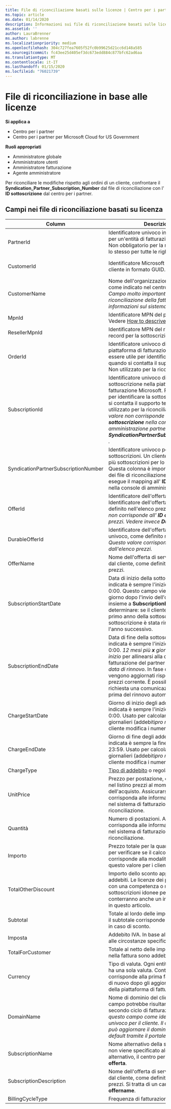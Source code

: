 ```yaml
---
title: File di riconciliazione basati sulle licenze | Centro per i partner
ms.topic: article
ms.date: 01/14/2020
description: Informazioni sui file di riconciliazione basati sulle licenze nel centro per i partner.
ms.assetid: ''
author: LauraBrenner
ms.author: labrenne
ms.localizationpriority: medium
ms.openlocfilehash: 304c727fea7605f52fc0b99625d21cc6d148a585
ms.sourcegitcommit: fc43ee25d405ef3dc673edd884c877bfc62ad6aa
ms.translationtype: MT
ms.contentlocale: it-IT
ms.lasthandoff: 01/15/2020
ms.locfileid: "76021739"
---
```

# <a name="license-based-reconciliation-files"></a>File di riconciliazione in base alle licenze

**Si applica a**

- Centro per i partner
- Centro per i partner per Microsoft Cloud for US Government

**Ruoli appropriati**
-   Amministratore globale
-   Amministratore utenti
-   Amministratore fatturazione
-   Agente amministratore

Per riconciliare le modifiche rispetto agli ordini di un cliente, confrontare il **Syndication_Partner_Subscription_Number** dal file di riconciliazione con l' **ID sottoscrizione** dal centro per i partner.

## <a name="fields-in-license-based-reconciliation-files"></a>Campi nei file di riconciliazione basati su licenza

| Column | Descrizione | Valore di esempio |
| ------ | ----------- | ------------ |
| PartnerId | Identificatore univoco in formato GUID per un'entità di fatturazione specifica. Non obbligatorio per la riconciliazione. È lo stesso per tutte le righe. | *8ddd03642-test-test-test-46b58d356b4e* |
| CustomerId | Identificatore Microsoft univoco per il cliente in formato GUID. | *12ABCD34-001A-BCD2-987C-3210ABCD5678* |
| CustomerName | Nome dell'organizzazione del cliente, come indicato nel centro per i partner. *Campo molto importante per la riconciliazione della fattura con le informazioni sul sistema.* | *Testare il cliente A* |
| MpnId | Identificatore MPN del partner CSP. Vedere [How to descrivere by partner](use-the-reconciliation-files.md#itemize-reconciliation-files-by-partner). | *4390934* |
| ResellerMpnId | Identificatore MPN del rivenditore del record per la sottoscrizione.  |
| OrderId | Identificatore univoco di un ordine nella piattaforma di fatturazione Microsoft. Può essere utile per identificare l'ordine quando si contatta il supporto tecnico. Non utilizzato per la riconciliazione. | *566890604832738111* |
| SubscriptionId | Identificatore univoco di una sottoscrizione nella piattaforma di fatturazione Microsoft. Può essere utile per identificare la sottoscrizione quando si contatta il supporto tecnico. Non utilizzato per la riconciliazione. *Questo valore non corrisponde all' **ID sottoscrizione** nella console di amministrazione partner. Vedere invece **SyndicationPartnerSubscriptionNumber** .* | *usCBMgAAAAAAAAIA* |
| SyndicationPartnerSubscriptionNumber | Identificatore univoco per le sottoscrizioni. Un cliente può disporre di più sottoscrizioni per lo stesso piano. Questa colonna è importante per l'analisi dei file di riconciliazione. Questo campo esegue il mapping all' **ID sottoscrizione** nella console di amministrazione partner. | *fb977ab5-test-test-test-24c8d9591708* |
| OfferId | Identificatore dell'offerta univoco. Identificatore dell'offerta standard, come definito nell'elenco prezzi. *Questo valore non corrisponde all' **ID offerta** nell'elenco prezzi. Vedere invece **DurableOfferID** .* | *FE616D64-E9A8-40EF-843F-152E9BBEF3D1* |
| DurableOfferId | Identificatore dell'offerta durevole univoco, come definito nell'elenco prezzi. *Questo valore corrisponde all' **ID offerta** dall'elenco prezzi.* | *1017D7F3-6D7F-4BFA-BDD8-79BC8F104E0C* |
| OfferName | Nome dell'offerta di servizio acquistata dal cliente, come definito nel listino prezzi. | *Microsoft Office 365 (Piano E3)* |
| SubscriptionStartDate | Data di inizio della sottoscrizione. L'ora indicata è sempre l'inizio della giornata, le 0:00. Questo campo viene impostato sul giorno dopo l'invio dell'ordine. Usato insieme a **SubscriptionEndDate** per determinare: se il cliente è ancora entro il primo anno della sottoscrizione o se la sottoscrizione è stata rinnovata per l'anno successivo. | *2/1/2019 0:00* |
| SubscriptionEndDate | Data di fine della sottoscrizione. L'ora indicata è sempre l'inizio della giornata, le 0:00. *12 mesi più **x** giorni dopo la data di inizio* per allinearsi alla data di fatturazione del partner o a *12 mesi dalla data di rinnovo*. In fase di rinnovo, i prezzi vengono aggiornati rispetto al listino prezzi corrente. È possibile che venga richiesta una comunicazione con il cliente prima del rinnovo automatico. | *2/1/2019 0:00* |
| ChargeStartDate | Giorno di inizio degli addebiti. L'ora indicata è sempre l'inizio della giornata, le 0:00. Usato per calcolare i prezzi giornalieri (addebiti*pro rata* ) quando un cliente modifica i numeri di posto. | *2/1/2019 0:00* |
| ChargeEndDate | Giorno di fine degli addebiti. L'ora indicata è sempre la fine della giornata, le 23:59. Usato per calcolare i prezzi giornalieri (addebiti*pro rata* ) quando un cliente modifica i numeri di posto. | *2/28/2019 23:59* |
| ChargeType | [Tipo di addebito](recon-file-charge-types.md) o regolazione. | Vedere [tipi di addebito](recon-file-charge-types.md). |
| UnitPrice | Prezzo per postazione, come pubblicato nel listino prezzi al momento dell'acquisto. Assicurarsi che corrisponda alle informazioni archiviate nel sistema di fatturazione durante la riconciliazione. | *6,82* |
| Quantità | Numero di postazioni. Assicurarsi che corrisponda alle informazioni archiviate nel sistema di fatturazione durante la riconciliazione. | *2* |
| Importo | Prezzo totale per la quantità. Utilizzato per verificare se il calcolo della quantità corrisponde alla modalità di calcolo di questo valore per i clienti. | *13,32* |
| TotalOtherDiscount | Importo dello sconto applicato a questi addebiti. Le licenze dei prodotti incluse con una competenza o mappe, o nuove sottoscrizioni idonee per un incentivo, conterranno anche un importo di sconto in questo articolo. | *2,32* |
| Subtotal | Totale al lordo delle imposte. Controlla se il subtotale corrisponde al totale previsto, in caso di sconto. | *11* |
| Imposta | Addebito IVA. In base alle regole fiscali e alle circostanze specifiche del mercato. | *0* |
| TotalForCustomer | Totale al netto delle imposte. Verifica se nella fattura sono addebitate imposte. | *11* |
| Currency | Tipo di valuta. Ogni entità di fatturazione ha una sola valuta. Controllare se corrisponde alla prima fattura. Controllare di nuovo dopo gli aggiornamenti principali della piattaforma di fatturazione. | *EUR* |
| DomainName | Nome di dominio del cliente. Questo campo potrebbe risultare vuoto fino al secondo ciclo di fatturazione. *Non usare questo campo come identificatore univoco per il cliente. Il cliente/partner può aggiornare il dominio Vanity o default tramite il portale di Office 365.* | *example.onmicrosoft.com* |
| SubscriptionName | Nome alternativo della sottoscrizione. Se non viene specificato alcun nome alternativo, il centro per i partner USA l' **offerta**. | *PROGETTO ONLINE* |
| SubscriptionDescription | Nome dell'offerta di servizio acquistata dal cliente, come definito nel listino prezzi. Si tratta di un campo identico a **offername**. | *PROJECT ONLINE PREMIUM SENZA CLIENT DI PROGETTO* |
| BillingCycleType | Frequenza di fatturazione una volta.| *Ogni mese* |
